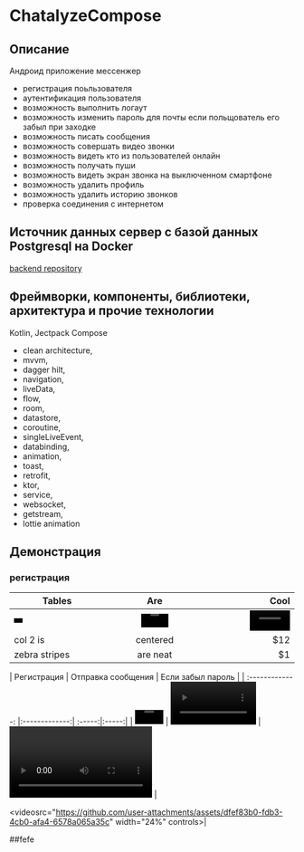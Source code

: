 # ChatalyzeCompose

## Описание 
Андроид приложение мессенжер
- регистрация поьльзователя
- аутентификация пользователя
- возможность выполнить логаут
- возможность изменить пароль для почты если польщователь его забыл при заходке
- возможность писать сообщения
- возможность совершать видео звонки
- возможность видеть кто из пользователей онлайн
- возможность получать пуши
- возможность видеть экран звонка на выключенном смартфоне
- возможность удалить профиль
- возможность удалить историю звонков
- проверка соединения с интернетом

## Источник данных сервер с базой данных Postgresql на Docker
[backend repository](https://github.com/RomanMarinov/ChatalyzeBackendKtor)

## Фреймворки, компоненты, библиотеки, архитектура и прочие технологии 
Kotlin, Jectpack Compose

- clean architecture, <br/>
- mvvm, <br/>
- dagger hilt, <br/>
- navigation, <br/>
- liveData, <br/>
- flow, <br/>
- room, <br/>
- datastore, <br/>
- coroutine, <br/>
- singleLiveEvent, <br/>
- databinding, <br/>
- animation, <br/>
- toast, <br/>
- retrofit, <br/>
- ktor, <br/>
- service, <br/>
- websocket, <br/>
- getstream, <br/>
- lottie animation <br/>

## Демонстрация  

### регистрация


| Tables        | Are           | Cool  |
| ------------- |:-------------:| -----:|
| <video src="https://github.com/user-attachments/assets/c82aa779-7c4f-48c8-b84f-603ac13f13d6" width="10%"></video>       | <video src="https://github.com/user-attachments/assets/112ba61d-265c-4628-bed8-36155307fabe" width="30%" controls="false"></video> | <video src="https://github.com/user-attachments/assets/5b6cacae-9ba2-4f49-8aad-34a1ca0fc850" width="50%" controls></video> |
| col 2 is      | centered      |   $12 |
| zebra stripes | are neat      |    $1 |

| Регистрация        | Отправка сообщения           | Если забыл пароль  |
| :-------------: |:-------------:| :-----:|:-----:|
|  <video src="https://github.com/user-attachments/assets/c82aa779-7c4f-48c8-b84f-603ac13f13d6" width="10%"></video>     | 
<video src="https://github.com/user-attachments/assets/112ba61d-265c-4628-bed8-36155307fabe" width="30%" controls="false"></video> |
<video src="https://github.com/user-attachments/assets/5b6cacae-9ba2-4f49-8aad-34a1ca0fc850" width="50%" controls></video> |


<videosrc="https://github.com/user-attachments/assets/dfef83b0-fdb3-4cb0-afa4-6578a065a35c" width="24%" controls></video>|

##fefe


